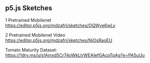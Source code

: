 ## p5.js Sketches
1 Pretrained Mobilenet
https://editor.p5js.org/mdzafri/sketches/OQWye6wLv

2 Pretrained Mobilenet Video
https://editor.p5js.org/mdzafri/sketches/NiOsRaoEU

Tomato Maturity Dataset:
https://1drv.ms/u/s!Ajnxd5Cr74oWkLtrWEAIefGAcpTpAg?e=PA5uUu
